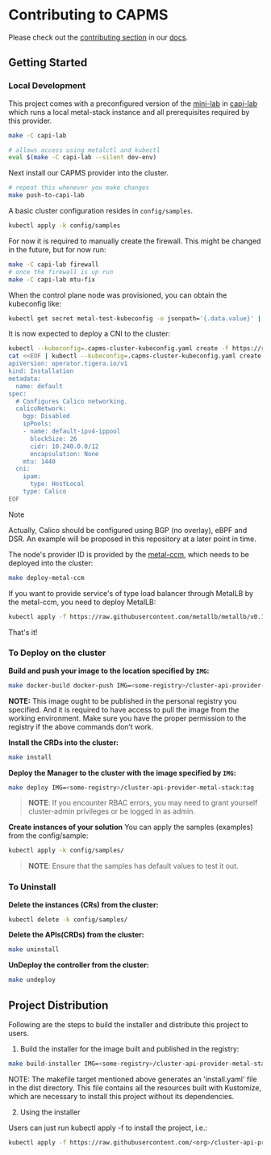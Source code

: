 # Contributing to CAPMS

Please check out the [contributing section](https://docs.metal-stack.io/stable/development/contributing/) in our [docs](https://docs.metal-stack.io/).

## Getting Started

### Local Development

This project comes with a preconfigured version of the [mini-lab](https://github.com/metal-stack/mini-lab) in [capi-lab](./capi-lab) which runs a local metal-stack instance and all prerequisites required by this provider.

```bash
make -C capi-lab

# allows access using metalctl and kubectl
eval $(make -C capi-lab --silent dev-env)
```

Next install our CAPMS provider into the cluster.

```bash
# repeat this whenever you make changes
make push-to-capi-lab
```

A basic cluster configuration resides in `config/samples`.

```bash
kubectl apply -k config/samples
```

For now it is required to manually create the firewall. This might be changed in the future, but for now run:

```bash
make -C capi-lab firewall
# once the firewall is up run
make -C capi-lab mtu-fix
```

When the control plane node was provisioned, you can obtain the kubeconfig like:

```bash
kubectl get secret metal-test-kubeconfig -o jsonpath='{.data.value}' | base64 -d > .capms-cluster-kubeconfig.yaml
```

It is now expected to deploy a CNI to the cluster:

```bash
kubectl --kubeconfig=.capms-cluster-kubeconfig.yaml create -f https://raw.githubusercontent.com/projectcalico/calico/v3.28.2/manifests/tigera-operator.yaml
cat <<EOF | kubectl --kubeconfig=.capms-cluster-kubeconfig.yaml create -f -
apiVersion: operator.tigera.io/v1
kind: Installation
metadata:
  name: default
spec:
  # Configures Calico networking.
  calicoNetwork:
    bgp: Disabled
    ipPools:
    - name: default-ipv4-ippool
      blockSize: 26
      cidr: 10.240.0.0/12
      encapsulation: None
    mtu: 1440
  cni:
    ipam:
      type: HostLocal
    type: Calico
EOF
```

> [!note]
> Actually, Calico should be configured using BGP (no overlay), eBPF and DSR. An example will be proposed in this repository at a later point in time.

The node's provider ID is provided by the [metal-ccm](https://github.com/metal-stack/metal-ccm), which needs to be deployed into the cluster:

```bash
make deploy-metal-ccm
```

If you want to provide service's of type load balancer through MetalLB by the metal-ccm, you need to deploy MetalLB:

```bash
kubectl apply -f https://raw.githubusercontent.com/metallb/metallb/v0.14.9/config/manifests/metallb-native.yaml
```

That's it!

### To Deploy on the cluster
**Build and push your image to the location specified by `IMG`:**

```sh
make docker-build docker-push IMG=<some-registry>/cluster-api-provider-metal-stack:tag
```

**NOTE:** This image ought to be published in the personal registry you specified.
And it is required to have access to pull the image from the working environment.
Make sure you have the proper permission to the registry if the above commands don’t work.

**Install the CRDs into the cluster:**

```sh
make install
```

**Deploy the Manager to the cluster with the image specified by `IMG`:**

```sh
make deploy IMG=<some-registry>/cluster-api-provider-metal-stack:tag
```

> **NOTE**: If you encounter RBAC errors, you may need to grant yourself cluster-admin
privileges or be logged in as admin.

**Create instances of your solution**
You can apply the samples (examples) from the config/sample:

```sh
kubectl apply -k config/samples/
```

>**NOTE**: Ensure that the samples has default values to test it out.

### To Uninstall
**Delete the instances (CRs) from the cluster:**

```sh
kubectl delete -k config/samples/
```

**Delete the APIs(CRDs) from the cluster:**

```sh
make uninstall
```

**UnDeploy the controller from the cluster:**

```sh
make undeploy
```

## Project Distribution

Following are the steps to build the installer and distribute this project to users.

1. Build the installer for the image built and published in the registry:

```sh
make build-installer IMG=<some-registry>/cluster-api-provider-metal-stack:tag
```

NOTE: The makefile target mentioned above generates an 'install.yaml'
file in the dist directory. This file contains all the resources built
with Kustomize, which are necessary to install this project without
its dependencies.

2. Using the installer

Users can just run kubectl apply -f <URL for YAML BUNDLE> to install the project, i.e.:

```sh
kubectl apply -f https://raw.githubusercontent.com/<org>/cluster-api-provider-metal-stack/<tag or branch>/dist/install.yaml
```
